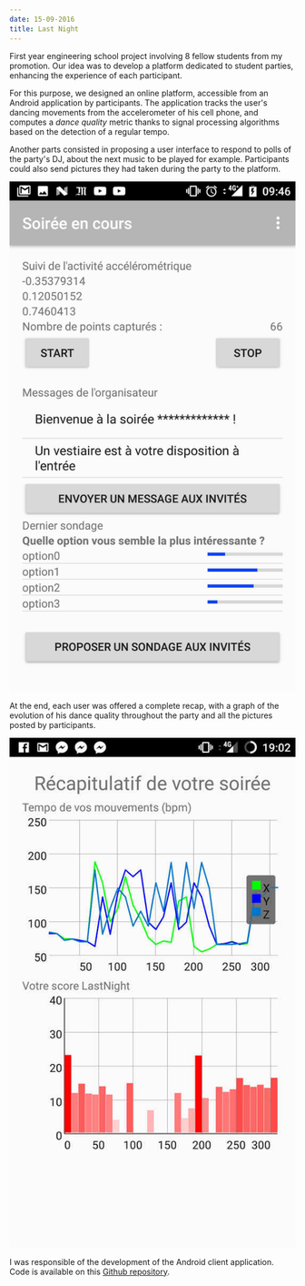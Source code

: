 ```yaml
---
date: 15-09-2016
title: Last Night
---
```


First year engineering school project involving 8 fellow students from my promotion. Our idea was to develop a platform dedicated to student parties, enhancing the experience of each participant.

For this purpose, we designed an online platform, accessible from an Android application by participants. The application tracks the user's dancing movements from the accelerometer of his cell phone, and computes a *dance quality* metric thanks to signal processing algorithms based on the detection of a regular tempo.

Another parts consisted in proposing a user interface to respond to polls of the party's DJ, about the next music to be played for example. Participants could also send pictures they had taken during the party to the platform.

![LastNight: Party menu](assets/img/lastnight-party.jpg)

At the end, each user was offered a complete recap, with a graph of the evolution of his dance quality throughout the party and all the pictures posted by participants.

![LastNight: Party recap](assets/img/lastnight-recap.jpg)

I was responsible of the development of the Android client application. Code is available on this [Github repository](https://github.com/paulelian-tabarant/lastnight-app).
